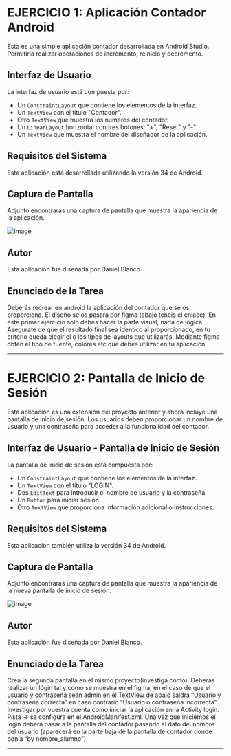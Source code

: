 # EJERCICIO 1: Aplicación Contador Android

Esta es una simple aplicación contador desarrollada en Android Studio. Permitiría realizar operaciones de incremento, reinicio y decremento.

## Interfaz de Usuario

La interfaz de usuario está compuesta por:

- Un `ConstraintLayout` que contiene los elementos de la interfaz.
- Un `TextView` con el título "Contador".
- Otro `TextView` que muestra los números del contador.
- Un `LinearLayout` horizontal con tres botones: "+", "Reset" y "-".
- Un `TextView` que muestra el nombre del diseñador de la aplicación.

## Requisitos del Sistema

Esta aplicación está desarrollada utilizando la versión 34 de Android.

## Captura de Pantalla

Adjunto encontrarás una captura de pantalla que muestra la apariencia de la aplicación.

![image](https://github.com/dblancou/BlancoGuerreroM01/assets/120335497/086c045c-e990-4793-bdea-6360b3b0c997)

## Autor

Esta aplicación fue diseñada por Daniel Blanco.

## Enunciado de la Tarea

Deberás recrear en android la aplicación del contador que se os proporciona. El diseño se os pasará por figma (abajo teneis el enlace). En este primer ejercicio solo debes hacer la parte visual, nada de lógica. Asegurate de que el resultado final sea identico al proporcionado, en tu criterio queda elegir el o los tipos de layouts que utilizarás. Mediante figma obtén el tipo de fuente, colores etc que debes utilizar en tu aplicación.

---




# EJERCICIO 2: Pantalla de Inicio de Sesión

Esta aplicación es una extensión del proyecto anterior y ahora incluye una pantalla de inicio de sesión. Los usuarios deben proporcionar un nombre de usuario y una contraseña para acceder a la funcionalidad del contador.

## Interfaz de Usuario - Pantalla de Inicio de Sesión

La pantalla de inicio de sesión está compuesta por:

- Un `ConstraintLayout` que contiene los elementos de la interfaz.
- Un `TextView` con el título "LOGIN".
- Dos `EditText` para introducir el nombre de usuario y la contraseña.
- Un `Button` para iniciar sesión.
- Otro `TextView` que proporciona información adicional o instrucciones.

## Requisitos del Sistema

Esta aplicación también utiliza la versión 34 de Android.

## Captura de Pantalla

Adjunto encontrarás una captura de pantalla que muestra la apariencia de la nueva pantalla de inicio de sesión.

![image](https://github.com/dblancou/BlancoGuerreroM02/blob/main/Captura2.JPG)

## Autor

Esta aplicación fue diseñada por Daniel Blanco.

## Enunciado de la Tarea

Crea la segunda pantalla en el mismo proyecto(investiga como). Deberás realizar un lógin tal y como se muestra en el figma, en el caso de que el usuario y contraseña sean admin en el TextView de abajo saldrá “Usuario y contraseña correcta” en caso contrario “Usuario o contraseña incorrecta”. Investigar por vuestra cuenta como iniciar la aplicación en la Activity login. Pista → se configura en el AndroidManifest.xml. Una vez que iniciemos el login deberá pasar a la pantalla del contador pasando el dato del nombre del usuario (aparecerá en la parte baja de la pantalla de contador donde ponía “by nombre_alumno”).

---





